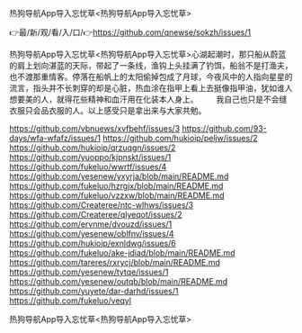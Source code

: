 热狗导航App导入忘忧草<热狗导航App导入忘忧草>

👉最/新/观/看/入/口/👉https://github.com/qnewse/sokzh/issues/1

热狗导航App导入忘忧草<热狗导航App导入忘忧草>心湖起潮时，那只船从蔚蓝的肩上划向湛蓝的天际，带起了一条线，渔钩上头挂满了钓饵，船翁不是打渔夫，也不渡那重情客。停落在船帆上的太阳偷掉包成了月球，今夜风中的人指向星星的流言，指头并不长刺穿的却是心脏，热血涂在指甲上看上去挺像指甲油，犹如谁人想要美的人，就得花些精神和血汗用在化装本人身上。
　　我自己也只是不会缝衣服只会品衣服的人。以上感受只是拿出来与大家共勉。　　


https://github.com/vbnuews/xvfbehf/issues/3
https://github.com/93-days/wfa-wfafz/issues/1
https://github.com/hukioip/peljw/issues/2
https://github.com/hukioip/qrzuqgn/issues/2
https://github.com/yuoppo/kjpnskt/issues/1
https://github.com/fukeluo/wwrtf/issues/4
https://github.com/yesenew/yxyrja/blob/main/README.md
https://github.com/fukeluo/hzrgjx/blob/main/README.md
https://github.com/fukeluo/vzzxw/blob/main/README.md
https://github.com/Createree/ntc-wlhws/issues/3
https://github.com/Createree/qlyeqot/issues/2
https://github.com/ervnme/dvouzd/issues/1
https://github.com/yesenew/oblfnv/issues/4
https://github.com/hukioip/exnldwg/issues/6
https://github.com/fukeluo/ake-jdiad/blob/main/README.md
https://github.com/tareres/rxrycj/blob/main/README.md
https://github.com/yesenew/tytqe/issues/1
https://github.com/yesenew/outqb/blob/main/README.md
https://github.com/yuyete/dar-darhd/issues/1
https://github.com/fukeluo/veqyl

热狗导航App导入忘忧草&lt;热狗导航App导入忘忧草>
